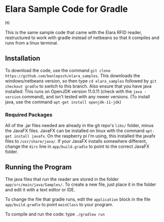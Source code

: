 # Elara Sample Code for Gradle

Hi

This is the same sample code that came with the Elara RFID reader, restructured to work with gradle instead of netbeans so that it compiles and runs from a linux terminal.

## Installation

To download the code, use the command `git clone https://github.com/benlepsch/elara_samples`. This downloads the windows/netbeans version, so then type `cd elara_samples` followed by `git checkout gradle` to switch to this branch. Also ensure that you have java installed: This runs on OpenJDK version 11.0.11 (check with the `java -version` command), and isn't tested with any newer versions. (To install java, use the command `apt-get install openjdk-11-jdk`)

### Required Packages

All of the .jar files needed are already in the git repo's `libs/` folder, minus the JavaFX files. JavaFX can be installed on linux with the command `apt-get install javafx`. On the raspberry pi i'm using, this installed the javafx files to `/usr/share/java/`. If your JavaFX installs somewhere different, change the `dirs` line in `app/build.gradle` to point to the correct JavaFX folder.

## Running the Program

The java files that run the reader are stored in the folder `app/src/main/java/Samples/`. To create a new file, just place it in the folder and edit it with a text editor or IDE.

To change the file that gradle runs, edit the `application` block in the file `app/build.gradle` to point `mainClass` to your program.

To compile and run the code: type `./gradlew run`
